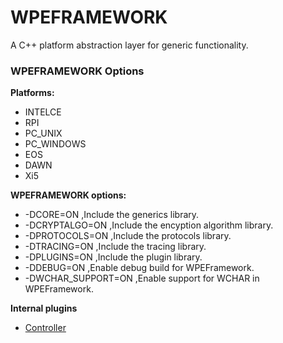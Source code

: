 # WPEFRAMEWORK

A C++ platform abstraction layer for generic functionality.

### WPEFRAMEWORK Options
**Platforms:**
* INTELCE
* RPI
* PC_UNIX
* PC_WINDOWS
* EOS
* DAWN
* Xi5

**WPEFRAMEWORK options:**
*  -DCORE=ON ,Include the generics library.
*  -DCRYPTALGO=ON ,Include the encyption algorithm library.
*  -DPROTOCOLS=ON ,Include the protocols library.
*  -DTRACING=ON ,Include the tracing library.
*  -DPLUGINS=ON ,Include the plugin library.
*  -DDEBUG=ON ,Enable debug build for WPEFramework.
*  -DWCHAR_SUPPORT=ON ,Enable support for WCHAR in WPEFramework.

**Internal plugins**
* [Controller](Source/WPEFramework/ControllerPlugin.md)
